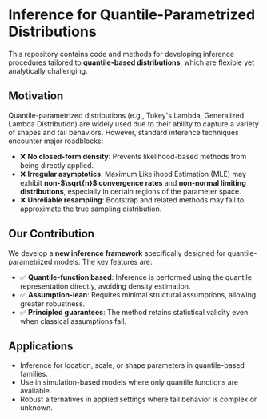 # Inference for Quantile-Parametrized Distributions

This repository contains code and methods for developing inference procedures tailored to **quantile-based distributions**, which are flexible yet analytically challenging.

## Motivation

Quantile-parametrized distributions (e.g., Tukey's Lambda, Generalized Lambda Distribution) are widely used due to their ability to capture a variety of shapes and tail behaviors. However, standard inference techniques encounter major roadblocks:

- ❌ **No closed-form density**: Prevents likelihood-based methods from being directly applied.
- ❌ **Irregular asymptotics**: Maximum Likelihood Estimation (MLE) may exhibit **non-$\sqrt{n}$ convergence rates** and **non-normal limiting distributions**, especially in certain regions of the parameter space.
- ❌ **Unreliable resampling**: Bootstrap and related methods may fail to approximate the true sampling distribution.

## Our Contribution

We develop a **new inference framework** specifically designed for quantile-parametrized models. The key features are:

- ✅ **Quantile-function based**: Inference is performed using the quantile representation directly, avoiding density estimation.
- ✅ **Assumption-lean**: Requires minimal structural assumptions, allowing greater robustness.
- ✅ **Principled guarantees**: The method retains statistical validity even when classical assumptions fail.

## Applications

- Inference for location, scale, or shape parameters in quantile-based families.
- Use in simulation-based models where only quantile functions are available.
- Robust alternatives in applied settings where tail behavior is complex or unknown.


